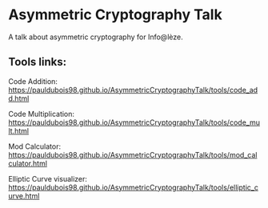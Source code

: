 # Asymmetric Cryptography Talk

A talk about asymmetric cryptography for Info@lèze.

## Tools links:

Code Addition:
https://pauldubois98.github.io/AsymmetricCryptographyTalk/tools/code_add.html

Code Multiplication:
https://pauldubois98.github.io/AsymmetricCryptographyTalk/tools/code_mult.html

Mod Calculator:
https://pauldubois98.github.io/AsymmetricCryptographyTalk/tools/mod_calculator.html

Elliptic Curve visualizer:
https://pauldubois98.github.io/AsymmetricCryptographyTalk/tools/elliptic_curve.html
